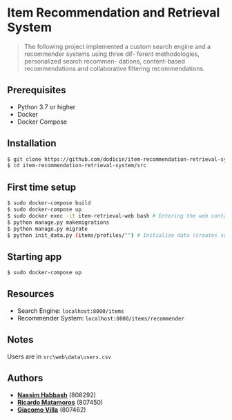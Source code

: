 # Item Recommendation and Retrieval System
> The following project implemented a custom search engine and a recommender systems using three dif- ferent methodologies, personalized search recommen- dations, content-based recommendations and collaborative filtering recommendations.

## Prerequisites

* Python 3.7 or higher
* Docker
* Docker Compose

## Installation
```sh
$ git clone https://github.com/dodicin/item-recommendation-retrieval-system
$ cd item-recommendation-retrieval-system/src
```

## First time setup
```sh
$ sudo docker-compose build 
$ sudo docker-compose up
$ sudo docker exec -it item-retrieval-web bash # Entering the web container
$ python manage.py makemigrations 
$ python manage.py migrate
$ python init_data.py (items/profiles/"") # Initialize data (creates superuser, clears and populates DB, refreshes index)
```

## Starting app 
```sh
$ sudo docker-compose up 
```

## Resources 
* Search Engine: `localhost:8000/items`
* Recommender System: `localhost:8000/items/recommender`

## Notes
Users are in `src\web\data\users.csv`

## Authors

* [**Nassim Habbash**](https://github.com/dodicin) (808292)
* [**Ricardo Matamoros**](https://github.com/ricardoanibalmatamorosaragon) (807450)
* [**Giacomo Villa**](https://github.com/Villone96) (807462)
